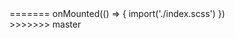 <script setup>
import { onMounted } from 'vue'

<<<<<<< HEAD
onMounted(() => {
  import('../index.js')
  import('./index.scss')
})
</script>

<div class="demo">
  <!-- <ea-icon></ea-icon> -->
=======
  onMounted(() => {
    import('./index.scss')
  })
</script>

<div class="row left">
  <i class="icon-spin6"></i>
>>>>>>> master
</div>
